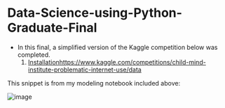 # Data-Science-using-Python-Graduate-Final
* In this final, a simplified version of the Kaggle competition below was completed.
  1. [Installation](#installation)https://www.kaggle.com/competitions/child-mind-institute-problematic-internet-use/data

This snippet is from my modeling notebook included above:

![image](https://github.com/user-attachments/assets/e7b37e7f-7ef1-4d4d-8e68-fa72766b6de2)
